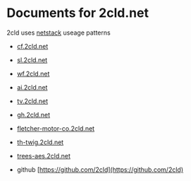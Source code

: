 # Documents for 2cld.net

2cld uses [netstack](https://netstack.org/docs/) useage patterns

- [cf.2cld.net](https://cf.2cld.net/)
- [sl.2cld.net](https://sl.2cld.net/)
- [wf.2cld.net](https://wf.2cld.net/)


- [ai.2cld.net](https://ai.2cld.net/)
- [tv.2cld.net](https://tv.2cld.net/)

- [gh.2cld.net](https://gh.2cld.net/)

- [fletcher-motor-co.2cld.net](https://fletcher-motor-co.2cld.net/)
- [th-twig.2cld.net](https://th-twig.2cld.net/)
- [trees-aes.2cld.net](https://trees-aes.2cld.net/)

- github [https://github.com/2cld](https://github.com/2cld)
